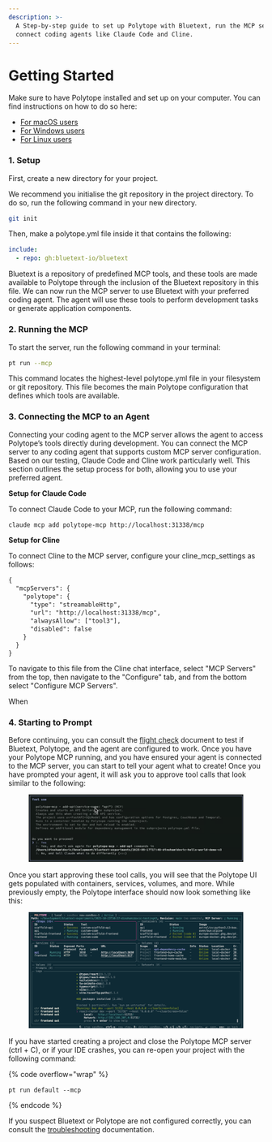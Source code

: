 ```yaml
---
description: >-
  A Step-by-step guide to set up Polytope with Bluetext, run the MCP server, and
  connect coding agents like Claude Code and Cline.
---
```


# Getting Started

Make sure to have Polytope installed and set up on your computer. You can find instructions on how to do so here:

* [For macOS users](../polytope/installation-for-macos-users.md)
* [For Windows users](../polytope/installation-for-windows-users.md)
* [For Linux users](../polytope/installation-for-linux-users.md)

### 1. Setup

First, create a new directory for your project. &#x20;

We recommend you initialise the git repository in the project directory. To do so, run the following command in your new directory.

```bash
git init
```

Then, make a polytope.yml file inside it that contains the following:

```yaml
include:
  - repo: gh:bluetext-io/bluetext
```

Bluetext is a repository of predefined MCP tools, and these tools are made available to Polytope through the inclusion of the Bluetext repository in this file. We can now run the MCP server to use Bluetext with your preferred coding agent. The agent will use these tools to perform development tasks or generate application components.

### 2. Running the MCP

To start the server, run the following command in your terminal:

```bash
pt run --mcp
```

This command locates the highest-level polytope.yml file in your filesystem or git repository. This file becomes the main Polytope configuration that defines which tools are available.&#x20;

### 3. Connecting the MCP to an Agent

Connecting your coding agent to the MCP server allows the agent to access Polytope’s tools directly during development. You can connect the MCP server to any coding agent that supports custom MCP server configuration. Based on our testing, Claude Code and Cline work particularly well. This section outlines the setup process for both, allowing you to use your preferred agent.

**Setup for Claude Code**

To connect Claude Code to your MCP, run the following command:&#x20;

```
claude mcp add polytope-mcp http://localhost:31338/mcp
```

**Setup for Cline**

To connect Cline to the MCP server, configure your cline\_mcp\_settings as follows:

```
{
  "mcpServers": {
    "polytope": {
      "type": "streamableHttp",
      "url": "http://localhost:31338/mcp",
      "alwaysAllow": ["tool3"],
      "disabled": false
    }
  }
}
```

To navigate to this file from the Cline chat interface, select "MCP Servers" from the top, then navigate to the "Configure" tab, and from the bottom select "Configure MCP Servers".&#x20;

When&#x20;

### 4. Starting to Prompt

Before continuing, you can consult the [flight check](getting-started.md#id-4.-flight-check) document to test if Bluetext, Polytope, and the agent are configured to work. Once you have your Polytope MCP running, and you have ensured your agent is connected to the MCP server, you can start to tell your agent what to create! Once you have prompted your agent, it will ask you to approve tool calls that look similar to the following:&#x20;

<figure><img src="../.gitbook/assets/Screenshot 2025-10-23 at 10.51.31.png" alt=""><figcaption></figcaption></figure>

Once you start approving these tool calls, you will see that the Polytope UI gets populated with containers, services, volumes, and more. While previously empty, the Polytope interface should now look something like this:

<figure><img src="../.gitbook/assets/Screenshot 2025-10-23 at 11.00.38.png" alt=""><figcaption></figcaption></figure>

If you have started creating a project and close the Polytope MCP server (ctrl + C), or if your IDE crashes, you can re-open your project with the following command:

{% code overflow="wrap" %}
```markup
pt run default --mcp
```
{% endcode %}

If you suspect Bluetext or Polytope are not configured correctly, you can consult the [troubleshooting](broken-reference) documentation.
